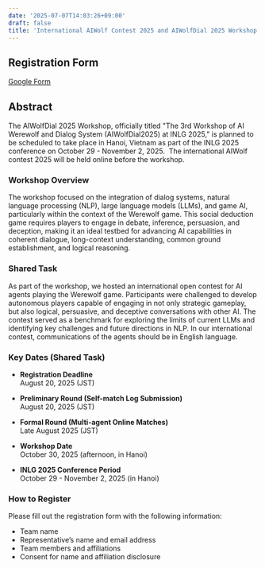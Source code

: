 ```yaml
---
date: '2025-07-07T14:03:26+09:00'
draft: false
title: 'International AIWolf Contest 2025 and AIWolfDial 2025 Workshop at INLG 2025'
---
```


## Registration Form

[Google Form](https://docs.google.com/forms/d/e/1FAIpQLScNC8IJGh20MQb_8lzaYrdpVuMxnEgBuxZwpaouRyEnWmTH7g/viewform?usp=header)

## Abstract

​The AIWolfDial 2025 Workshop, officially titled "The 3rd Workshop of AI Werewolf and Dialog System (AIWolfDial2025) at INLG 2025," is planned to be scheduled to take place in Hanoi, Vietnam as part of the INLG 2025 conference on October 29 - November 2, 2025. ​
The international AIWolf contest 2025 will be held online before the workshop.

### Workshop Overview

The workshop focused on the integration of dialog systems, natural language processing (NLP), large language models (LLMs), and game AI, particularly within the context of the Werewolf game. This social deduction game requires players to engage in debate, inference, persuasion, and deception, making it an ideal testbed for advancing AI capabilities in coherent dialogue, long-context understanding, common ground establishment, and logical reasoning.

### Shared Task

As part of the workshop, we hosted an international open contest for AI agents playing the Werewolf game. Participants were challenged to develop autonomous players capable of engaging in not only strategic gameplay, but also logical, persuasive, and deceptive conversations with other AI. The contest served as a benchmark for exploring the limits of current LLMs and identifying key challenges and future directions in NLP.
In our international contest, communications of the agents should be in English language.

### Key Dates (Shared Task)

- **Registration Deadline** \
  August 20, 2025 (JST)

- **Preliminary Round (Self-match Log Submission)** \
  August 20, 2025 (JST)

- **Formal Round (Multi-agent Online Matches)** \
  Late August 2025 (JST)

- **Workshop Date** \
  October 30, 2025 (afternoon, in Hanoi)

- **INLG 2025 Conference Period** \
  October 29 - November 2, 2025 (in Hanoi)

### How to Register

Please fill out the registration form with the following information:

- Team name
- Representative’s name and email address
- Team members and affiliations
- Consent for name and affiliation disclosure
